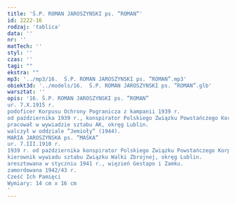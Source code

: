 ```yaml
---
title: 'Ś.P. ROMAN JAROSZYNSKI ps. ”ROMAN”'
id: 2222-16
rodzaj: 'tablica'
data: ''
nr: ''
matTech: ''
styl: ''
czas: ''
tagi: ""
ekstra: ""
mp3: '../mp3/16.  Ś.P. ROMAN JAROSZYNSKI ps. ”ROMAN”.mp3'
obiekt3d: '../models/16.  Ś.P. ROMAN JAROSZYNSKI ps. ”ROMAN”.glb'
warsztat: ''
opis: '16. Ś.P. ROMAN JAROSZYNSKI ps. ”ROMAN”
ur. 7.X.1915 r.
podoficer Korpusu Ochrony Pogranicza z kampanii 1939 r.
od października 1939 r., konspirator Polskiego Związku Powstańczego Korpusu Ochrony Pogranicza, członek Związku Walki Zbrojnej 
pracował w wywiadzie sztabu AK, okręg Lublin.
walczył w oddziale ”Jemioły” (1944).
MARIA JAROSZYŃSKA ps. ”MAŚKA”
ur. 7.III.1910 r.
1939 r. od października konspirator Polskiego Związku Powstańczego Korpusu Ochrony Pogranicza
kierownik wywiadu sztabu Związku Walki Zbrojnej, okręg Lublin.
aresztowana w styczniu 1941 r., więzień Gestapo i Zamku.
zamordowana 1942/43 r.
Cześć Ich Pamięci	
Wymiary: 14 cm x 16 cm
'
---
```


